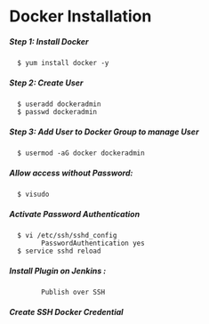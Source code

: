 # Docker Installation

##### Step 1: Install Docker
      $ yum install docker -y

##### Step 2: Create User
      $ useradd dockeradmin
      $ passwd dockeradmin
      
##### Step 3: Add User to Docker Group to manage User
      $ usermod -aG docker dockeradmin
      
##### Allow access without Password:
      $ visudo
##### Activate Password Authentication
      $ vi /etc/ssh/sshd_config
            PasswordAuthentication yes
      $ service sshd reload

##### Install Plugin on Jenkins : 
            Publish over SSH
##### Create SSH Docker Credential  
